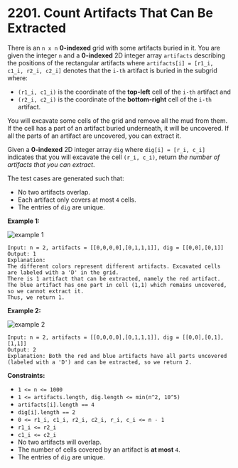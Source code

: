 # 2201. Count Artifacts That Can Be Extracted

There is an `n x n` **0-indexed** grid with some artifacts buried in it. You are given the integer `n` and a **0-indexed** 2D integer array `artifacts` describing the positions of the rectangular artifacts where `artifacts[i] = [r1_i, c1_i, r2_i, c2_i]` denotes that the `i-th` artifact is buried in the subgrid where:

- `(r1_i, c1_i)` is the coordinate of the **top-left** cell of the `i-th` artifact and
- `(r2_i, c2_i)` is the coordinate of the **bottom-right** cell of the `i-th` artifact.

You will excavate some cells of the grid and remove all the mud from  them. If the cell has a part of an artifact buried underneath, it will  be uncovered. If all the parts of an artifact are uncovered, you can  extract it.

Given a **0-indexed** 2D integer array `dig` where `dig[i] = [r_i, c_i]` indicates that you will excavate the cell `(r_i, c_i)`, return *the number of artifacts that you can extract*.

The test cases are generated such that:

- No two artifacts overlap.
- Each artifact only covers at most `4` cells.
- The entries of `dig` are unique.

**Example 1:**

![example 1](https://assets.leetcode.com/uploads/2019/09/16/untitled-diagram.jpg)

```()
Input: n = 2, artifacts = [[0,0,0,0],[0,1,1,1]], dig = [[0,0],[0,1]]
Output: 1
Explanation: 
The different colors represent different artifacts. Excavated cells are labeled with a 'D' in the grid.
There is 1 artifact that can be extracted, namely the red artifact.
The blue artifact has one part in cell (1,1) which remains uncovered, so we cannot extract it.
Thus, we return 1.
```

**Example 2:**

![example 2](https://assets.leetcode.com/uploads/2019/09/16/untitled-diagram-1.jpg)

```()
Input: n = 2, artifacts = [[0,0,0,0],[0,1,1,1]], dig = [[0,0],[0,1],[1,1]]
Output: 2
Explanation: Both the red and blue artifacts have all parts uncovered (labeled with a 'D') and can be extracted, so we return 2. 
```

**Constraints:**

- `1 <= n <= 1000`
- `1 <= artifacts.length, dig.length <= min(n^2, 10^5)`
- `artifacts[i].length == 4`
- `dig[i].length == 2`
- `0 <= r1_i, c1_i, r2_i, c2_i, r_i, c_i <= n - 1`
- `r1_i <= r2_i`
- `c1_i <= c2_i`
- No two artifacts will overlap.
- The number of cells covered by an artifact is **at most** `4`.
- The entries of `dig` are unique.
